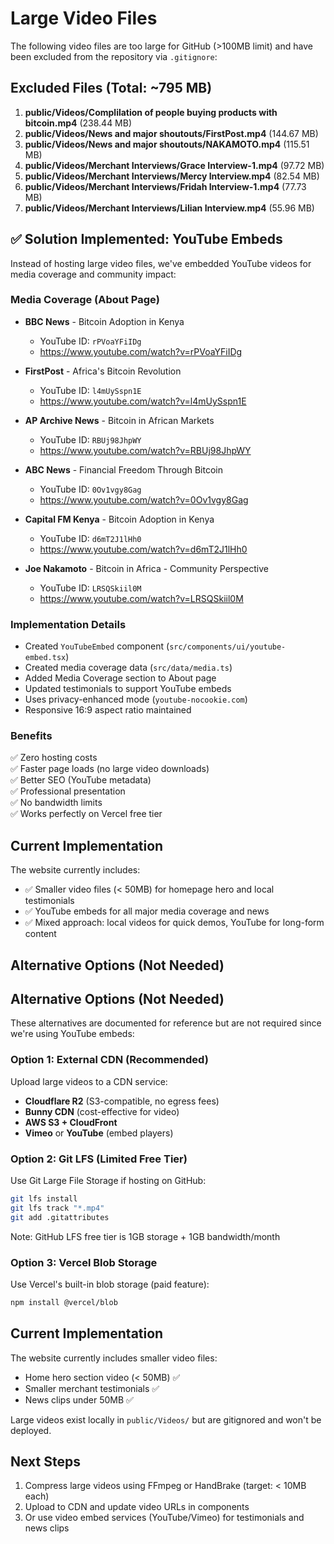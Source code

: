 # Large Video Files

The following video files are too large for GitHub (>100MB limit) and have been excluded from the repository via `.gitignore`:

## Excluded Files (Total: ~795 MB)

1. **public/Videos/Complilation of people buying products with bitcoin.mp4** (238.44 MB)
2. **public/Videos/News and major shoutouts/FirstPost.mp4** (144.67 MB)
3. **public/Videos/News and major shoutouts/NAKAMOTO.mp4** (115.51 MB)
4. **public/Videos/Merchant Interviews/Grace Interview-1.mp4** (97.72 MB)
5. **public/Videos/Merchant Interviews/Mercy Interview.mp4** (82.54 MB)
6. **public/Videos/Merchant Interviews/Fridah Interview-1.mp4** (77.73 MB)
7. **public/Videos/Merchant Interviews/Lilian Interview.mp4** (55.96 MB)

## ✅ Solution Implemented: YouTube Embeds

Instead of hosting large video files, we've embedded YouTube videos for media coverage and community impact:

### Media Coverage (About Page)
- **BBC News** - Bitcoin Adoption in Kenya
  - YouTube ID: `rPVoaYFiIDg`
  - https://www.youtube.com/watch?v=rPVoaYFiIDg

- **FirstPost** - Africa's Bitcoin Revolution
  - YouTube ID: `l4mUySspn1E`
  - https://www.youtube.com/watch?v=l4mUySspn1E

- **AP Archive News** - Bitcoin in African Markets
  - YouTube ID: `RBUj98JhpWY`
  - https://www.youtube.com/watch?v=RBUj98JhpWY

- **ABC News** - Financial Freedom Through Bitcoin
  - YouTube ID: `0Ov1vgy8Gag`
  - https://www.youtube.com/watch?v=0Ov1vgy8Gag

- **Capital FM Kenya** - Bitcoin Adoption in Kenya
  - YouTube ID: `d6mT2J1lHh0`
  - https://www.youtube.com/watch?v=d6mT2J1lHh0

- **Joe Nakamoto** - Bitcoin in Africa - Community Perspective
  - YouTube ID: `LRSQSkiil0M`
  - https://www.youtube.com/watch?v=LRSQSkiil0M

### Implementation Details
- Created `YouTubeEmbed` component (`src/components/ui/youtube-embed.tsx`)
- Created media coverage data (`src/data/media.ts`)
- Added Media Coverage section to About page
- Updated testimonials to support YouTube embeds
- Uses privacy-enhanced mode (`youtube-nocookie.com`)
- Responsive 16:9 aspect ratio maintained

### Benefits
✅ Zero hosting costs  
✅ Faster page loads (no large video downloads)  
✅ Better SEO (YouTube metadata)  
✅ Professional presentation  
✅ No bandwidth limits  
✅ Works perfectly on Vercel free tier

## Current Implementation

The website currently includes:
- ✅ Smaller video files (< 50MB) for homepage hero and local testimonials
- ✅ YouTube embeds for all major media coverage and news
- ✅ Mixed approach: local videos for quick demos, YouTube for long-form content

## Alternative Options (Not Needed)

## Alternative Options (Not Needed)

These alternatives are documented for reference but are not required since we're using YouTube embeds:

### Option 1: External CDN (Recommended)
Upload large videos to a CDN service:
- **Cloudflare R2** (S3-compatible, no egress fees)
- **Bunny CDN** (cost-effective for video)
- **AWS S3 + CloudFront**
- **Vimeo** or **YouTube** (embed players)

### Option 2: Git LFS (Limited Free Tier)
Use Git Large File Storage if hosting on GitHub:
```bash
git lfs install
git lfs track "*.mp4"
git add .gitattributes
```
Note: GitHub LFS free tier is 1GB storage + 1GB bandwidth/month

### Option 3: Vercel Blob Storage
Use Vercel's built-in blob storage (paid feature):
```bash
npm install @vercel/blob
```

## Current Implementation

The website currently includes smaller video files:
- Home hero section video (< 50MB) ✅
- Smaller merchant testimonials ✅
- News clips under 50MB ✅

Large videos exist locally in `public/Videos/` but are gitignored and won't be deployed.

## Next Steps

1. Compress large videos using FFmpeg or HandBrake (target: < 10MB each)
2. Upload to CDN and update video URLs in components
3. Or use video embed services (YouTube/Vimeo) for testimonials and news clips
